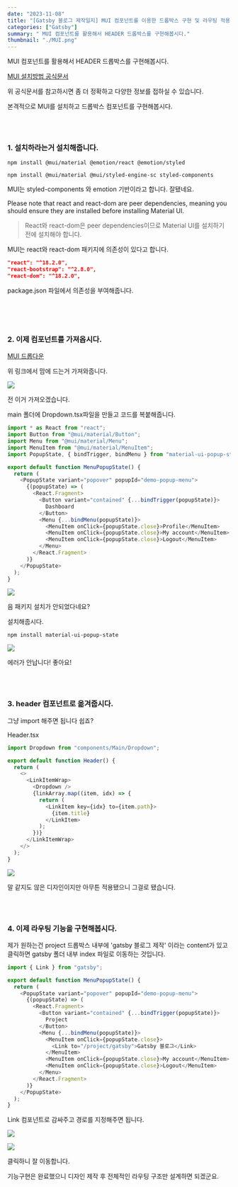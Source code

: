 ```yaml
---
date: "2023-11-08"
title: "[Gatsby 블로그 제작일지] MUI 컴포넌트를 이용한 드롭박스 구현 및 라우팅 적용"
categories: ["Gatsby"]
summary: " MUI 컴포넌트를 활용해서 HEADER 드롭박스를 구현해봅시다."
thumbnail: "./MUI.png"
---
```


MUI 컴포넌트를 활용해서 HEADER 드롭박스를 구현해봅시다.

[MUI 설치방법 공식문서](https://mui.com/material-ui/getting-started/installation/)

위 공식문서를 참고하시면 좀 더 정확하고 다양한 정보를 접하실 수 있습니다.

본격적으로 MUI를 설치하고 드롭박스 컴포넌트를 구현해봅시다.

<br>
<br>

### 1. 설치하라는거 설치해줍니다.

```shell
npm install @mui/material @emotion/react @emotion/styled
```

```shell
npm install @mui/material @mui/styled-engine-sc styled-components
```

MUI는 styled-components 와 emotion 기반이라고 합니다. 잘됐네요.

Please note that react and react-dom are peer dependencies, meaning you should ensure they are installed before installing Material UI.

> React와 react-dom은 peer dependencies이므로 Material UI를 설치하기 전에 설치해야 합니다.

MUI는 react와 react-dom 패키지에 의존성이 있다고 합니다.

```json
"react": "^18.2.0",
"react-bootstrap": "^2.8.0",
"react-dom": "^18.2.0",
```

package.json 파일에서 의존성을 부여해줍니다.

<br><br>
<br>

### 2. 이제 컴포넌트를 가져옵시다.

[MUI 드롭다운](https://mui.com/material-ui/react-menu/)

위 링크에서 맘에 드는거 가져와줍니다.

![](https://velog.velcdn.com/images/dogmnil2007/post/75687fd8-12d8-4c1d-a17e-a7c8ee78fcd8/image.png)

전 이거 가져오겠습니다.

main 폴더에 Dropdown.tsx파일을 만들고 코드를 복붙해줍니다.

```js
import * as React from "react";
import Button from "@mui/material/Button";
import Menu from "@mui/material/Menu";
import MenuItem from "@mui/material/MenuItem";
import PopupState, { bindTrigger, bindMenu } from "material-ui-popup-state";

export default function MenuPopupState() {
  return (
    <PopupState variant="popover" popupId="demo-popup-menu">
      {(popupState) => (
        <React.Fragment>
          <Button variant="contained" {...bindTrigger(popupState)}>
            Dashboard
          </Button>
          <Menu {...bindMenu(popupState)}>
            <MenuItem onClick={popupState.close}>Profile</MenuItem>
            <MenuItem onClick={popupState.close}>My account</MenuItem>
            <MenuItem onClick={popupState.close}>Logout</MenuItem>
          </Menu>
        </React.Fragment>
      )}
    </PopupState>
  );
}
```

![](https://velog.velcdn.com/images/dogmnil2007/post/a8f23e96-9239-45a4-be1d-d63b9f49e34e/image.png)

음 패키지 설치가 안되었다네요?

설치해줍시다.

```shell
npm install material-ui-popup-state
```

![](https://velog.velcdn.com/images/dogmnil2007/post/06d802f0-9da6-470c-b67f-418fdb35216c/image.png)

에러가 안납니다! 좋아요!

<br><br>

### 3. header 컴포넌트로 옮겨줍시다.

그냥 import 해주면 됩니다 쉽죠?

Header.tsx

```js
import Dropdown from "components/Main/Dropdown";

export default function Header() {
  return (
    <>
      <LinkItemWrap>
        <Dropdown />
        {linkArray.map((item, idx) => {
          return (
            <LinkItem key={idx} to={item.path}>
              {item.title}
            </LinkItem>
          );
        })}
      </LinkItemWrap>
    </>
  );
}
```

![](https://velog.velcdn.com/images/dogmnil2007/post/c6c8318f-895c-42d7-9664-4f94a63db72c/image.png)

말 같지도 않은 디자인이지만 아무튼 적용됐으니 그걸로 됐습니다.

<br><br>

### 4. 이제 라우팅 기능을 구현해봅시다.

제가 원하는건 project 드롭박스 내부에 'gatsby 블로그 제작' 이라는 content가 있고 클릭하면 gatsby 폴더 내부 index 파일로 이동하는 것입니다.

```js
import { Link } from "gatsby";

export default function MenuPopupState() {
  return (
    <PopupState variant="popover" popupId="demo-popup-menu">
      {(popupState) => (
        <React.Fragment>
          <Button variant="contained" {...bindTrigger(popupState)}>
            Project
          </Button>
          <Menu {...bindMenu(popupState)}>
            <MenuItem onClick={popupState.close}>
              <Link to="/project/gatsby">Gatsby 블로그</Link>
            </MenuItem>
            <MenuItem onClick={popupState.close}>My account</MenuItem>
            <MenuItem onClick={popupState.close}>Logout</MenuItem>
          </Menu>
        </React.Fragment>
      )}
    </PopupState>
  );
}
```

Link 컴포넌트로 감싸주고 경로를 지정해주면 됩니다.

![](https://velog.velcdn.com/images/dogmnil2007/post/b242a736-4f84-4799-8933-a33ebca747db/image.png)

![](https://velog.velcdn.com/images/dogmnil2007/post/e5a738d5-c5c8-4712-8de8-421f35699b57/image.png)

클릭하니 잘 이동합니다.

기능구현은 완료했으니 디자인 제작 후 전체적인 라우팅 구조만 설계하면 되겠군요.
